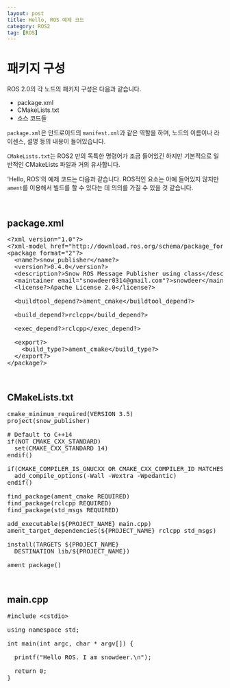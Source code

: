 ```yaml
---
layout: post
title: Hello, ROS 예제 코드
category: ROS2
tag: [ROS]
---
```

# 패키지 구성

ROS 2.0의 각 노드의 패키지 구성은 다음과 같습니다.

* package.xml
* CMakeLists.txt
* 소스 코드들

`package.xml`은 안드로이드의 `manifest.xml`과 같은 역할을 하며, 노드의 이름이나 라이센스, 설명 등의 내용이 들어있습니다.

`CMakeLists.txt`는 ROS2 만의 독특한 명령어가 조금 들어있긴 하지만 기본적으로 일반적인 CMakeLists 파일과 거의 유사합니다.

'Hello, ROS'의 예제 코드는 다음과 같습니다. ROS적인 요소는 아예 들어있지 않지만 `ament`를 이용해서 빌드를 할 수 있다는 데 의의를 가질 수 있을 것 같습니다.

<br>

## package.xml

<pre class="prettyprint">
&lt;?xml version="1.0"?&gt;
&lt;?xml-model href="http://download.ros.org/schema/package_format2.xsd" schematypens="http://www.w3.org/2001/XMLSchema"??&gt;
&lt;package format="2"?&gt;
  &lt;name?&gt;snow_publisher&lt;/name?&gt;
  &lt;version?&gt;0.4.0&lt;/version?&gt;
  &lt;description?&gt;Snow ROS Message Publisher using class&lt;/description?&gt;
  &lt;maintainer email="snowdeer0314@gmail.com"?&gt;snowdeer&lt;/maintainer?&gt;
  &lt;license?&gt;Apache License 2.0&lt;/license?&gt;

  &lt;buildtool_depend?&gt;ament_cmake&lt;/buildtool_depend?&gt;

  &lt;build_depend?&gt;rclcpp&lt;/build_depend?&gt;

  &lt;exec_depend?&gt;rclcpp&lt;/exec_depend?&gt;
  
  &lt;export?&gt;
    &lt;build_type?&gt;ament_cmake&lt;/build_type?&gt;
  &lt;/export?&gt;
&lt;/package?&gt;
</pre>

<br>

## CMakeLists.txt

<pre class="prettyprint">
cmake_minimum_required(VERSION 3.5)
project(snow_publisher)

# Default to C++14
if(NOT CMAKE_CXX_STANDARD)
  set(CMAKE_CXX_STANDARD 14)
endif()

if(CMAKE_COMPILER_IS_GNUCXX OR CMAKE_CXX_COMPILER_ID MATCHES "Clang")
  add_compile_options(-Wall -Wextra -Wpedantic)
endif()

find_package(ament_cmake REQUIRED)
find_package(rclcpp REQUIRED)
find_package(std_msgs REQUIRED)

add_executable(${PROJECT_NAME} main.cpp)
ament_target_dependencies(${PROJECT_NAME} rclcpp std_msgs)

install(TARGETS ${PROJECT_NAME}
  DESTINATION lib/${PROJECT_NAME})

ament_package()
</pre>

<br>

## main.cpp

<pre class="prettyprint">
#include &lt;cstdio&gt;

using namespace std;

int main(int argc, char * argv[]) {
  
  printf("Hello ROS. I am snowdeer.\n");

  return 0;
}
</pre>
